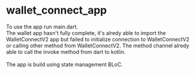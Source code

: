 # wallet_connect_app

To use the app run main.dart. <br>
The wallet app hasn't fully complete, it's alredy able to import the WalletConnectV2 app but failed to initialize connection to WalletConnectV2 or calling other method from WalletConnectV2. The method channel alredy able to call the invoke method from dart to kotlin. <br><br>
The app is build using state management BLoC.
